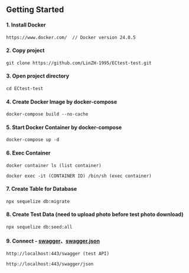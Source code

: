 ## Getting Started
#### 1. Install Docker
```
https://www.docker.com/  // Docker version 24.0.5
```
#### 2. Copy project
```
git clone https://github.com/LinZH-1995/ECtest-test.git
```
#### 3. Open project directory
```
cd ECtest-test
```
#### 4. Create Docker Image by docker-compose
```
docker-compose build --no-cache
```
#### 5. Start Docker Container by docker-compose
```
docker-compose up -d
```
#### 6. Exec Container
```
docker container ls (list container)
```
```
docker exec -it (CONTAINER ID) /bin/sh (exec container)
```
#### 7. Create Table for Database
```
npx sequelize db:migrate
```
#### 8. Create Test Data (need to upload photo before test photo download)
```
npx sequelize db:seed:all
```
#### 9. Connect - [swagger](http://localhost:443/swagger)、[swagger.json](http://localhost:443/swagger/json)
```
http://localhost:443/swagger (test API)
```
```
http://localhost:443/swagger/json
```
